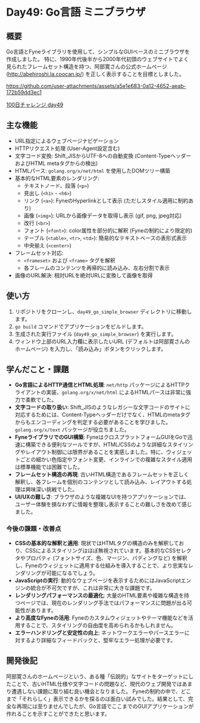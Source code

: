 # Day49: Go言語 ミニブラウザ

## 概要

Go言語とFyneライブラリを使用して、シンプルなGUIベースのミニブラウザを作成しました。
特に、1990年代後半から2000年代初頭のウェブサイトでよく見られたフレームセット構造を持つ、阿部寛さんの公式ホームページ (http://abehiroshi.la.coocan.jp/) を正しく表示することを目標としました。

https://github.com/user-attachments/assets/a5e1e683-0a12-4652-aeab-172b59dd3ec1

[100日チャレンジ day49](https://zenn.dev/gin_nazo/scraps/370bf54c6769e8)

## 主な機能

- URL指定によるウェブページナビゲーション
- HTTPリクエスト処理 (User-Agent設定含む)
- 文字コード変換: Shift_JISからUTF-8への自動変換 (Content-TypeヘッダーおよびHTML metaタグからの検出)
- HTMLパース: `golang.org/x/net/html` を使用したDOMツリー構築
- 基本的なHTML要素のレンダリング:
    - テキストノード、段落 (`<p>`)
    - 見出し (`<h1>` - `<h6>`)
    - リンク (`<a>`): FyneのHyperlinkとして表示 (ただしスタイル適用に制約あり)
    - 画像 (`<img>`): URLから画像データを取得し表示 (gif, png, jpeg対応)
    - 改行 (`<br>`)
    - フォント (`<font>`): color属性を部分的に解釈 (Fyneの制約により限定的)
    - テーブル (`<table>`, `<tr>`, `<td>`): 簡易的なテキストベースの表形式表示
    - 中央揃え (`<center>`)
- フレームセット対応:
    - `<frameset>` および `<frame>` タグを解釈
    - 各フレームのコンテンツを再帰的に読み込み、左右分割で表示
- 画像のURL解決: 相対URLを絶対URLに変換して画像を取得

## 使い方

1. リポジトリをクローンし、`day49_go_simple_browser` ディレクトリに移動します。
2. `go build` コマンドでアプリケーションをビルドします。
3. 生成された実行ファイル (`day49_go_simple_browser`) を実行します。
4. ウィンドウ上部のURL入力欄に表示したいURL (デフォルトは阿部寛さんのホームページ) を入力し、「読み込み」ボタンをクリックします。

## 学んだこと・課題

- **Go言語によるHTTP通信とHTML処理**: `net/http` パッケージによるHTTPクライアントの実装、`golang.org/x/net/html` によるHTMLパースは非常に強力で柔軟でした。
- **文字コードの取り扱い**: Shift_JISのようなレガシーな文字コードのサイトに対応するためには、Content-Typeヘッダーだけでなく、HTMLのmetaタグからもエンコーディングを判定する必要があることを学びました。`golang.org/x/text` パッケージが役立ちました。
- **FyneライブラリでのGUI構築**: FyneはクロスプラットフォームGUIをGoで迅速に構築できる便利なツールですが、HTML/CSSのような詳細なスタイリングやレイアウト制御には限界があることを実感しました。特に、ウィジェットごとの細かい色指定やフォント変更、インラインでの複雑なスタイル適用は標準機能では困難でした。
- **フレームセット構造の再現**: 古いHTML構造であるフレームセットを正しく解釈し、各フレームを個別のコンテンツとして読み込み、レイアウトする処理は興味深い挑戦でした。
- **UI/UXの難しさ**: ブラウザのような複雑なUIを持つアプリケーションでは、ユーザー体験を損なわずに情報を整理し表示することの難しさを改めて感じました。

### 今後の課題・改善点

- **CSSの基本的な解釈と適用**: 現状ではHTMLタグの構造のみを解釈しており、CSSによるスタイリングはほぼ無視されています。基本的なCSSセレクタやプロパティ (フォントサイズ、色、マージン、パディングなど) を解釈し、Fyneのウィジェットに適用する仕組みを導入することで、より忠実なレンダリングが可能になるでしょう。
- **JavaScriptの実行**: 動的なウェブページを表示するためにはJavaScriptエンジンの統合が不可欠ですが、これは非常に大きな課題です。
- **レンダリングパフォーマンスの最適化**: 大量のHTML要素や複雑な構造を持つページでは、現在のレンダリング手法ではパフォーマンスに問題が出る可能性があります。
- **より高度なFyneの活用**: Fyneのカスタムウィジェットやテーマ機能などを活用することで、スタイリングの自由度を高められるかもしれません。
- **エラーハンドリングと安定性の向上**: ネットワークエラーやパースエラーに対するより詳細なフィードバックと、堅牢なエラー処理が必要です。

## 開発後記

阿部寛さんのホームページという、ある種「伝説的」なサイトをターゲットにしたことで、古いHTML仕様や文字コードの問題など、現代のウェブ開発ではあまり遭遇しない課題に取り組む良い機会となりました。
Fyneの制約の中で、どこまで「それらしく」表示できるかを探るのは面白い試みでした。結果として、完全な再現には至りませんでしたが、Go言語でここまでのGUIアプリケーションが作れることを示すことができたと思います。

